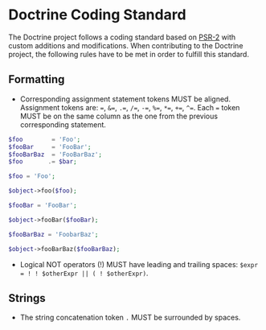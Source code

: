 Doctrine Coding Standard
========================

The Doctrine project follows a coding standard based on
[PSR-2](https://github.com/php-fig/fig-standards/blob/master/accepted/PSR-2-coding-style-guide.md) with custom
additions and modifications.
When contributing to the Doctrine project, the following rules have to be met in order to fulfill this standard.

Formatting
----------

- Corresponding assignment statement tokens MUST be aligned. Assignment tokens are:
  `=`, `&=`, `.=`, `/=`, `-=`, `%=`, `*=`, `+=`, `^=`.
  Each `=` token MUST be on the same column as the one from the previous corresponding statement.

```php
$foo        = 'Foo';
$fooBar     = 'FooBar';
$fooBarBaz  = 'FooBarBaz';
$foo       .= $bar;

$foo = 'Foo';

$object->foo($foo);

$fooBar = 'FooBar';

$object->fooBar($fooBar);

$fooBarBaz = 'FoobarBaz';

$object->fooBarBaz($fooBarBaz);
```

- Logical NOT operators (!) MUST have leading and trailing spaces:
  `$expr = ! ! $otherExpr || ( ! $otherExpr)`.

Strings
-------

- The string concatenation token `.` MUST be surrounded by spaces.

